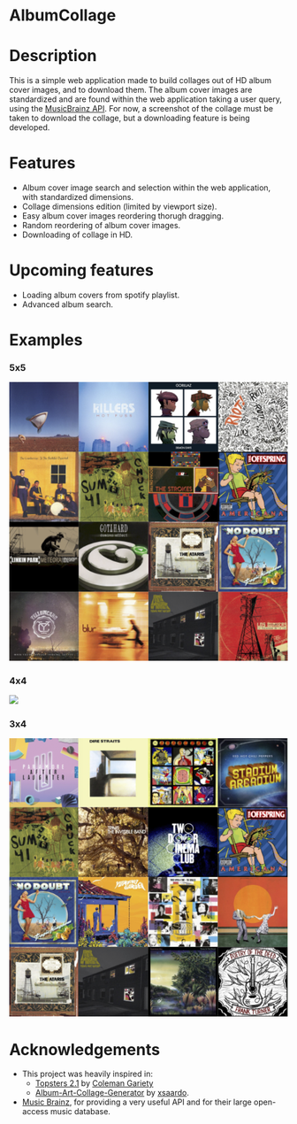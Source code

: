 # AlbumCollage #
# Description #
This is a simple web application made to build collages out of HD album cover images, and to download them.
The album cover images are standardized and are found within the web application taking a user query, using the [MusicBrainz API](https://musicbrainz.org/doc/MusicBrainz_API "MusicBrainz API").
For now, a screenshot of the collage must be taken to download the collage, but a downloading feature is being developed.


# Features #
- Album cover image search and selection within the web application, with standardized dimensions.
- Collage dimensions edition (limited by viewport size).
- Easy album cover images reordering thorugh dragging.
- Random reordering of album cover images.
- Downloading of collage in HD.


# Upcoming features #
- Loading album covers from spotify playlist.
- Advanced album search.


# Examples #
### 5x5 ###

![](https://github.com/ignacio-gn/AlbumCollage/blob/main/static/example2.png)

### 4x4 ###

![](https://github.com/ignacio-gn/AlbumCollage/blob/main/static/example0.png)

### 3x4 ###

![](https://github.com/ignacio-gn/AlbumCollage/blob/main/static/example1.png)


# Acknowledgements #
- This project was heavily inspired in:
  - [Topsters 2.1](https://www.neverendingchartrendering.org/) by [Coleman Gariety](https://hegelsbagels.net/about/ "Coleman Gariety's webblog")
  - [Album-Art-Collage-Generator](https://github.com/xsaardo/Album-Art-Collage-Creator) by [xsaardo](https://github.com/xsaardo "xsaardo's github page").
- [Music Brainz](https://musicbrainz.org/ "Music Brainz"), for providing a very useful API and for their large open-access music database.
